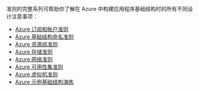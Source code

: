 准则的完整系列可帮助你了解在 Azure 中构建应用程序基础结构时的所有不同设计注意事项：

* [Azure 订阅和帐户准则](../articles/virtual-machines/virtual-machines-windows-infrastructure-subscription-accounts-guidelines.md?toc=%2fazure%2fvirtual-machines%2fwindows%2ftoc.json)
* [Azure 基础结构命名准则](../articles/virtual-machines/virtual-machines-windows-infrastructure-naming-guidelines.md?toc=%2fazure%2fvirtual-machines%2fwindows%2ftoc.json)
* [Azure 资源组准则](../articles/virtual-machines/virtual-machines-windows-infrastructure-resource-groups-guidelines.md?toc=%2fazure%2fvirtual-machines%2fwindows%2ftoc.json)
* [Azure 存储准则](../articles/virtual-machines/virtual-machines-windows-infrastructure-storage-solutions-guidelines.md?toc=%2fazure%2fvirtual-machines%2fwindows%2ftoc.json)
* [Azure 网络准则](../articles/virtual-machines/virtual-machines-windows-infrastructure-networking-guidelines.md?toc=%2fazure%2fvirtual-machines%2fwindows%2ftoc.json)
* [Azure 可用性集准则](../articles/virtual-machines/virtual-machines-windows-infrastructure-availability-sets-guidelines.md?toc=%2fazure%2fvirtual-machines%2fwindows%2ftoc.json)
* [Azure 虚拟机准则](../articles/virtual-machines/virtual-machines-windows-infrastructure-virtual-machine-guidelines.md?toc=%2fazure%2fvirtual-machines%2fwindows%2ftoc.json)
* [Azure 示例基础结构演练](../articles/virtual-machines/virtual-machines-windows-infrastructure-example.md?toc=%2fazure%2fvirtual-machines%2fwindows%2ftoc.json)



<!--HONumber=Nov16_HO3-->


